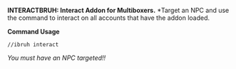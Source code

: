 **INTERACTBRUH: Interact Addon for Multiboxers.**
*Target an NPC and use the command to interact on all accounts that have the addon loaded.

**Command Usage**
```
//ibruh interact
```
*You must have an NPC targeted!!*
